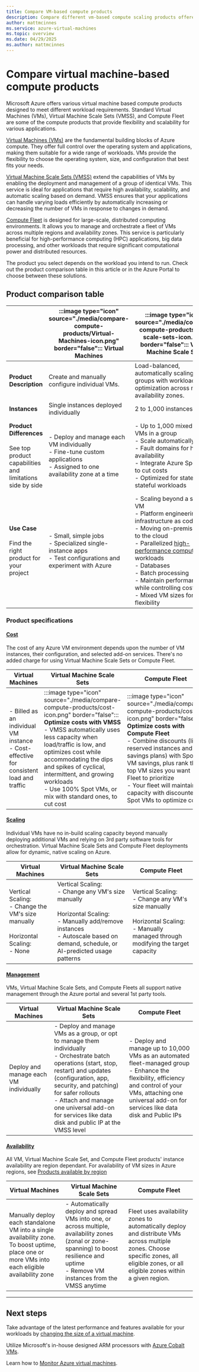 ```yaml
---
title: Compare VM-based compute products
description: Compare different vm-based compute scaling products offered on Azure.
author: mattmcinnes
ms.service: azure-virtual-machines
ms.topic: overview
ms.date: 04/29/2025
ms.author: mattmcinnes
---
```


# Compare virtual machine-based compute products

Microsoft Azure offers various virtual machine based compute products designed to meet different workload requirements. Standard Virtual Machines (VMs), Virtual Machine Scale Sets (VMSS), and Compute Fleet are some of the compute products that provide flexibility and scalability for various applications.

[Virtual Machines (VMs)](/azure/virtual-machines/overview) are the fundamental building blocks of Azure compute. They offer full control over the operating system and applications, making them suitable for a wide range of workloads. VMs provide the flexibility to choose the operating system, size, and configuration that best fits your needs.

[Virtual Machine Scale Sets (VMSS)](/azure/virtual-machine-scale-sets/overview) extend the capabilities of VMs by enabling the deployment and management of a group of identical VMs. This service is ideal for applications that require high availability, scalability, and automatic scaling based on demand. VMSS ensures that your applications can handle varying loads efficiently by automatically increasing or decreasing the number of VMs in response to changes in demand.

[Compute Fleet](/azure/azure-compute-fleet/overview) is designed for large-scale, distributed computing environments. It allows you to manage and orchestrate a fleet of VMs across multiple regions and availability zones. This service is particularly beneficial for high-performance computing (HPC) applications, big data processing, and other workloads that require significant computational power and distributed resources.

The product you select depends on the workload you intend to run. Check out the product comparison table in this article or in the Azure Portal to choose between these solutions.

## Product comparison table

| | :::image type="icon" source="./media/compare-compute-products/Virtual-Machines-icon.png" border="false"::: Virtual Machines | :::image type="icon" source="./media/compare-compute-products/VM-scale-sets-icon.png" border="false"::: Virtual Machine Scale Sets | :::image type="icon" source="./media/compare-compute-products/Compute-Fleet-icon.png" border="false"::: Compute Fleet  |
| --- | --- | --- | --- |
| **Product Description** | Create and manually configure individual VMs.| Load-balanced, automatically scaling VM groups with workload optimization across multiple availability zones. | Provision thousands of mixed-size VMs for performance and high availability. |
| **Instances** | Single instances deployed individually | 2 to 1,000 instances | Up to 10,000 instances |
| **Product Differences**<br><br>See top product capabilities and limitations side by side| - Deploy and manage each VM individually <br>- Fine-tune custom applications<br> - Assigned to one availability zone at a time<br>| - Up to 1,000 mixed-size VMs in a group <br> - Scale automatically <br> - Fault domains for high availability <br>- Integrate Azure Spot VMs to cut costs <br>- Optimized for stateless or stateful workloads | - Up to 10,000 mixed-size VMs in a group<br>- Fault domains for high availability<br>- Hyper-scale with demand <br>- Maintain capacity with Spot VMs to cut costs<br>- Fleet allocation for optimizing price, capacity, or both
| **Use Case**<br><br>Find the right product for your project | - Small, simple jobs <br>- Specialized single-instance apps <br>- Test configurations and experiment with Azure | - Scaling beyond a single VM <br>- Platform engineering or infrastructure as code <br>- Moving on-premises apps to the cloud <br>- Parallelized [high-performance computing](/azure/architecture/topics/high-performance-computing) workloads <br>- Databases <br>- Batch processing <br> - Maintain performance while controlling costs <br>- Mixed VM sizes for more flexibility | - Large scale highly parallelized workloads or batch jobs <br> - Flexibility with VM sizes - Large scale cost optimization with Azure Spot |

### Product specifications

#### [Cost](#tab/prodcompcost)

The cost of any Azure VM environment depends upon the number of VM instances, their configuration, and selected add-on services. There's no added charge for using Virtual Machine Scale Sets or Compute Fleet.

| Virtual Machines | Virtual Machine Scale Sets | Compute Fleet  |
| --- | --- | --- |
| - Billed as an individual VM instance <br>- Cost-effective for consistent load and traffic | :::image type="icon" source="./media/compare-compute-products/cost-icon.png" border="false"::: **Optimize costs with VMSS** <br>- VMSS automatically uses less capacity when load/traffic is low, and optimizes cost while accommodating the dips and spikes of cyclical, intermittent, and growing workloads <br> - Use 100% Spot VMs, or mix with standard ones, to cut cost | :::image type="icon" source="./media/compare-compute-products/cost-icon.png" border="false"::: **Optimize costs with Compute Fleet** <br> - Combine discounts (like reserved instances and savings plans) with Spot VM savings, plus rank the top VM sizes you want Fleet to prioritize <br>- Your fleet will maintain capacity with discounted Spot VMs to optimize cost

#### [Scaling](#tab/prodcompscale)

Individual VMs have no in-build scaling capacity beyond manually deploying additional VMs and relying on 3rd party software tools for orchestration. Virtual Machine Scale Sets and Compute Fleet deployments allow for dynamic, native scaling on Azure.

| Virtual Machines | Virtual Machine Scale Sets | Compute Fleet  |
| --- | --- | --- |
| Vertical Scaling: <br>- Change the VM's size manually <br><br>Horizontal Scaling: <br>- None | Vertical Scaling: <br>- Change any VM's size manually <br><br>Horizontal Scaling: <br>- Manually add/remove instances <br>- Autoscale based on demand, schedule, or AI-predicted usage patterns| Vertical Scaling: <br>- Change any VM's size manually <br><br>Horizontal Scaling:<br>- Manually managed through modifying the target capacity |

#### [Management](#tab/prodcompmanagement)

VMs, Virtual Machine Scale Sets, and Compute Fleets all support native management through the Azure portal and several 1st party tools.

| Virtual Machines | Virtual Machine Scale Sets | Compute Fleet  |
| --- | --- | --- |
Deploy and manage each VM individually | - Deploy and manage VMs as a group, or opt to manage them individually<br>- Orchestrate batch operations (start, stop, restart) and updates (configuration, app, security, and patching) for safer rollouts<br>- Attach and manage one universal add-on for services like data disk and public IP at the VMSS level | - Deploy and manage up to 10,000 VMs as an automated fleet-managed group<br>- Enhance the flexibility, efficiency and control of your VMs, attaching one universal add-on for services like data disk and Public IPs |

#### [Availability](#tab/prodcompavailability)

All VM, Virtual Machine Scale Set, and Compute Fleet products' instance availability are region dependant. For availability of VM sizes in Azure regions, see [Products available by region](https://azure.microsoft.com/regions/services/)

| Virtual Machines | Virtual Machine Scale Sets | Compute Fleet  |
| --- | --- | --- |
 Manually deploy each standalone VM into a single availability zone. To boost uptime, place one or more VMs into each eligible availability zone | - Automatically deploy and spread VMs into one, or across multiple, availability zones (zonal or zone-spanning) to boost resilience and uptime <br>- Remove VM instances from the VMSS anytime | Fleet uses availability zones to automatically deploy and distribute VMs across multiple zones. Choose specific zones, all eligible zones, or all eligible zones within a given region.

---

## Next steps

Take advantage of the latest performance and features available for your workloads by [changing the size of a virtual machine](../../../virtual-machines/sizes/resize-vm.md).

Utilize Microsoft's in-house designed ARM processors with [Azure Cobalt VMs](../../../virtual-machines/sizes/cobalt-overview.md).

Learn how to [Monitor Azure virtual machines](../../../virtual-machines/monitor-vm.md).